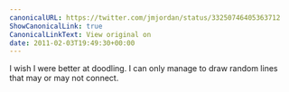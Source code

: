```yaml
---
canonicalURL: https://twitter.com/jmjordan/status/33250746405363712
ShowCanonicalLink: true
CanonicalLinkText: View original on
date: 2011-02-03T19:49:30+00:00
---
```

I wish I were better at doodling. I can only manage to draw random lines that may or may not connect.